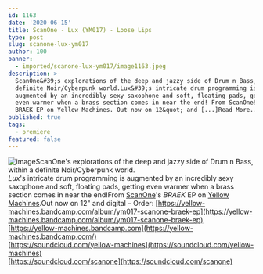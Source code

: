 ```yaml
---
id: 1163
date: '2020-06-15'
title: ScanOne - Lux (YM017) - Loose Lips
type: post
slug: scanone-lux-ym017
author: 100
banner:
  - imported/scanone-lux-ym017/image1163.jpeg
description: >-
  ScanOne&#39;s explorations of the deep and jazzy side of Drum n Bass, within a
  definite Noir/Cyberpunk world.Lux&#39;s intricate drum programming is
  augmented by an incredibly sexy saxophone and soft, floating pads, getting
  even warmer when a brass section comes in near the end! From ScanOne&#39;s
  BRAEK EP on Yellow Machines. Out now on 12&quot; and [...]Read More...
published: true
tags:
  - premiere
featured: false
---
```

![image](../imported/scanone-lux-ym017/image1163.jpeg)ScanOne's explorations of the deep and jazzy side of Drum n Bass, within a definite Noir/Cyberpunk world.  
_Lux_'s intricate drum programming is augmented by an incredibly sexy saxophone and soft, floating pads, getting even warmer when a brass section comes in near the end!From [ScanOne](https://scanone.bandcamp.com/)'s _BRAEK_ EP on [Yellow Machines](https://yellow-machines.bandcamp.com/).Out now on 12" and digital – Order: [](https://yellow-machines.bandcamp.com/album/ym017-scanone-braek-ep)[https://yellow-machines.bandcamp.com/album/ym017-scanone-braek-ep](https://yellow-machines.bandcamp.com/album/ym017-scanone-braek-ep)  
[](https://soundcloud.com/yellow-machines)[](https://yellow-machines.bandcamp.com/)[https://yellow-machines.bandcamp.com](https://yellow-machines.bandcamp.com/)  
[https://soundcloud.com/yellow-machines](https://soundcloud.com/yellow-machines)  
[](https://soundcloud.com/scanone)[https://soundcloud.com/scanone](https://soundcloud.com/scanone)
